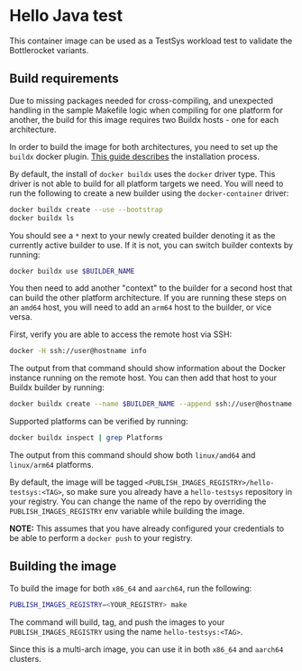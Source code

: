 # Hello Java test

This container image can be used as a TestSys workload test to validate the Bottlerocket variants.

## Build requirements

Due to missing packages needed for cross-compiling, and unexpected handling in the sample Makefile logic when compiling for one platform for another, the build for this image requires two Buildx hosts - one for each architecture.

In order to build the image for both architectures, you need to set up the `buildx` docker plugin.
[This guide describes](https://github.com/docker/buildx#installing) the installation process.

By default, the install of `docker buildx` uses the `docker` driver type.
This driver is not able to build for all platform targets we need.
You will need to run the following to create a new builder using the `docker-container` driver:

```bash
docker buildx create --use --bootstrap
docker buildx ls
```

You should see a `*` next to your newly created builder denoting it as the currently active builder to use.
If it is not, you can switch builder contexts by running:

```sh
docker buildx use $BUILDER_NAME
```

You then need to add another "context" to the builder for a second host that can build the other platform architecture.
If you are running these steps on an `amd64` host, you will need to add an `arm64` host to the builder, or vice versa.

First, verify you are able to access the remote host via SSH:

```sh
docker -H ssh://user@hostname info
```

The output from that command should show information about the Docker instance running on the remote host.
You can then add that host to your Buildx builder by running:

```sh
docker buildx create --name $BUILDER_NAME --append ssh://user@hostname
```

Supported platforms can be verified by running:

```bash
docker buildx inspect | grep Platforms
```

The output from this command should show both `linux/amd64` and `linux/arm64` platforms.

By default, the image will be tagged `<PUBLISH_IMAGES_REGISTRY>/hello-testsys:<TAG>`, so make sure you already have a `hello-testsys` repository in your registry.
You can change the name of the repo by overriding the `PUBLISH_IMAGES_REGISTRY` env variable while building the image.

**NOTE:** This assumes that you have already configured your credentials to be able to perform a `docker push` to your registry.

## Building the image

To build the image for both `x86_64` and `aarch64`, run the following:

```sh
PUBLISH_IMAGES_REGISTRY=<YOUR_REGISTRY> make
```

The command will build, tag, and push the images to your `PUBLISH_IMAGES_REGISTRY` using the name `hello-testsys:<TAG>`.

Since this is a multi-arch image, you can use it in both `x86_64` and `aarch64` clusters.
